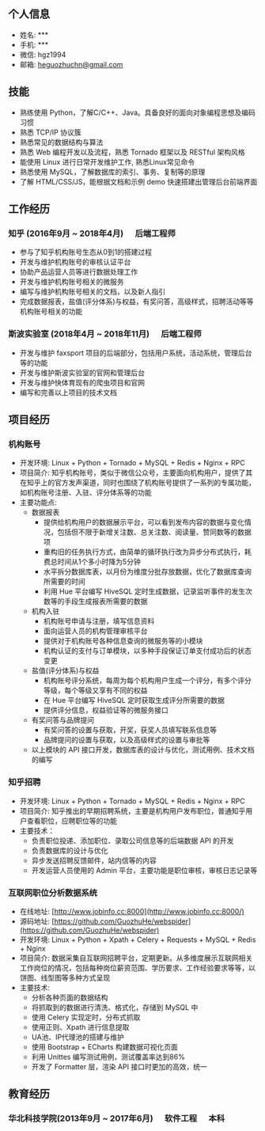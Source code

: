 ## 个人信息
* 姓名: ***
* 手机: ***
* 微信: hgz1994
* 邮箱: heguozhuchn@gmail.com

## 技能
* 熟练使用 Python，了解C/C++、Java。具备良好的面向对象编程思想及编码习惯
* 熟悉 TCP/IP 协议簇
* 熟悉常见的数据结构与算法
* 熟悉 Web 编程开发以及流程，熟悉 Tornado 框架以及 RESTful 架构风格
* 能使用 Linux 进行日常开发维护工作, 熟悉Linux常见命令
* 熟悉使用 MySQL，了解数据库的索引、事务、复制等的原理
* 了解 HTML/CSS/JS，能根据文档和示例 demo 快速搭建出管理后台前端界面

## 工作经历
### 知乎 (2016年9月 ~ 2018年4月)&nbsp;&nbsp;&nbsp;&nbsp;&nbsp; 后端工程师

* 参与了知乎机构账号生态从0到1的搭建过程
* 开发与维护机构账号的审核认证平台
* 协助产品运营人员等进行数据处理工作
* 开发与维护机构账号相关的微服务
* 编写与维护机构账号相关的文档，以及新人指引
* 完成数据报表，盐值(评分体系)与权益，有奖问答，高级样式，招聘活动等等机构账号相关的功能

### 斯波实验室 (2018年4月 ~ 2018年11月)&nbsp;&nbsp;&nbsp;&nbsp;&nbsp; 后端工程师

* 开发与维护 faxsport 项目的后端部分，包括用户系统，活动系统，管理后台等的功能
* 开发与维护斯波实验室的官网和管理后台
* 开发与维护快体育现有的爬虫项目和官网
* 编写和完善以上项目的技术文档

## 项目经历

### 机构账号
* 开发环境: Linux + Python + Tornado + MySQL + Redis + Nginx + RPC
* 项目简介: 知乎机构账号，类似于微信公众号，主要面向机构用户，提供了其在知乎上的官方发声渠道，同时也围绕了机构账号提供了一系列的专属功能，如机构账号注册、入驻、评分体系等的功能
* 主要功能点:
    * 数据报表
        * 提供给机构用户的数据展示平台，可以看到发布内容的数据与变化情况，包括但不限于新增关注数、总关注数、阅读量、赞同数等的数据项
        * 重构旧的任务执行方式，由简单的循环执行改为异步分布式执行，耗费总时间从1个多小时降为5分钟
        * 水平拆分数据库表，以月份为维度分批存放数据，优化了数据库查询所需要的时间
        * 利用 Hue 平台编写 HiveSQL 定时生成数据，记录监听事件的发生次数等的手段生成报表所需要的数据
    * 机构入驻
        * 机构账号申请与注册，填写信息资料
        * 面向运营人员的机构管理审核平台
        * 提供对于机构账号各种信息查询的微服务等的小模块
        * 机构认证的支付与订单模块，以多种手段保证订单支付成功后的状态变更
    * 盐值(评分体系)与权益
        * 机构账号评分系统，每周为每个机构用户生成一个评分，有多个评分等级，每个等级又享有不同的权益
        * 在 Hue 平台编写 HiveSQL 定时获取生成评分所需要的数据
        * 提供评分信息，权益验证等的微服务接口
    * 有奖问答与品牌提问
        * 有奖问答的设置与获取，开奖，获奖人员填写联系信息等
        * 品牌提问的设置与获取，以及高级样式的设置与审批等
    * 以上模块的 API 接口开发，数据库表的设计与优化，测试用例、技术文档的编写
    

### 知乎招聘
* 开发环境: Linux + Python  + Tornado + MySQL + Redis + Nginx + RPC 
* 项目简介: 知乎推出的早期招聘系统，主要是机构用户发布职位，普通知乎用户查看职位，应聘职位等的功能
* 主要技术：
    * 负责职位投递、添加职位、录取公司信息等的后端数据 API 的开发
    * 负责数据库的设计与优化
    * 异步发送招聘反馈邮件，站内信等的内容
    * 开发运营人员使用的 Admin 平台，主要功能是职位审核，审核日志记录等

### 互联网职位分析数据系统
* 在线地址:  [http://www.jobinfo.cc:8000](http://www.jobinfo.cc:8000/) 
* 源码地址: [https://github.com/GuozhuHe/webspider](https://github.com/GuozhuHe/webspider)
* 开发环境: Linux + Python + Xpath + Celery + Requests + MySQL + Redis + Nginx
* 项目简介: 数据采集自互联网招聘平台，定期更新。从多维度展示互联网相关工作岗位的情况，包括每种岗位薪资范围、学历要求、工作经验要求等等，以饼图、线型图等多种方式呈现
* 主要技术:    
    * 分析各种页面的数据结构
    * 将抓取到的数据进行清洗、格式化，存储到 MySQL 中
    * 使用 Celery 实现定时，分布式抓取
    * 使用正则、Xpath 进行信息提取
    * UA池、IP代理池的搭建与维护
    * 使用 Bootstrap + ECharts 构建数据可视化页面
    * 利用 Unittes 编写测试用例，测试覆盖率达到86%
    * 开发了 Formatter 层，渲染 API 接口时更加的高效，统一

## 教育经历
### 华北科技学院(2013年9月 ~ 2017年6月) &nbsp;&nbsp;&nbsp;&nbsp;&nbsp;软件工程  &nbsp;&nbsp;&nbsp;&nbsp;&nbsp;本科